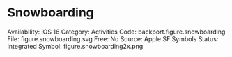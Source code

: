 # Snowboarding

Availability: iOS 16
Category: Activities
Code: backport.figure.snowboarding
File: figure.snowboarding.svg
Free: No
Source: Apple SF Symbols
Status: Integrated
Symbol: figure.snowboarding2x.png